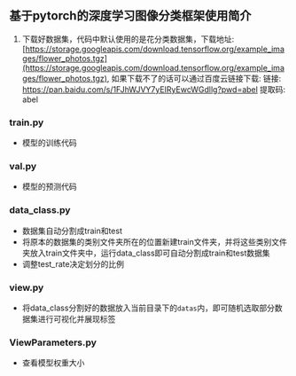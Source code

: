 ## 基于pytorch的深度学习图像分类框架使用简介
1. 下载好数据集，代码中默认使用的是花分类数据集，下载地址: [https://storage.googleapis.com/download.tensorflow.org/example_images/flower_photos.tgz](https://storage.googleapis.com/download.tensorflow.org/example_images/flower_photos.tgz),
如果下载不了的话可以通过百度云链接下载: 链接: https://pan.baidu.com/s/1FJhWJVY7yEIRyEwcWGdllg?pwd=abel 提取码: abel 
### train.py
+ 模型的训练代码
### val.py
+ 模型的预测代码
### data_class.py
+ 数据集自动分割成train和test
+ 将原本的数据集的类别文件夹所在的位置新建train文件夹，并将这些类别文件夹放入train文件夹中，运行data_class即可自动分割成train和test数据集
+ 调整test_rate决定划分的比例
### view.py
+ 将data_class分割好的数据放入当前目录下的`datas`内，即可随机选取部分数据集进行可视化并展现标签
### ViewParameters.py
+ 查看模型权重大小
